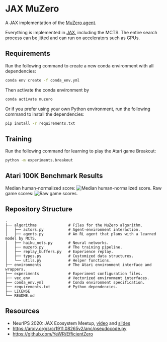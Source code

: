 # JAX MuZero
A JAX implementation of the [MuZero agent](https://www.nature.com/articles/s41586-020-03051-4.pdf).

Everything is implemented in [JAX](https://github.com/google/jax), including the MCTS. The entire search process can be jitted and can run on accelerators such as GPUs.

## Requirements
Run the following command to create a new conda environment with all dependencies:
```bash
conda env create -f conda_env.yml
```
Then activate the conda environment by
```bash
conda activate muzero
```
Or if you prefer using your own Python environment, run the following command to install the dependencies:
```bash
pip install -r requirements.txt
```


## Training
Run the following command for learning to play the Atari game Breakout:
```bash
python -m experiments.breakout
```


## Atari 100K Benchmark Results
Median human-normalized score:
![Median human-normalized score.](https://github.com/Hwhitetooth/jax_muzero/blob/main/images/atari26_median_human.png)
Raw game scores:
![Raw game scores.](https://github.com/Hwhitetooth/jax_muzero/blob/main/images/atari26_score.png)


## Repository Structure
```
.
├── algorithms              # Files for the MuZero algorithm.
│   ├── actors.py           # Agent-environment interaction.
│   ├── agents.py           # An RL agent that plans with a learned model by MCTS.
│   ├── haiku_nets.py       # Neural networks.
│   ├── muzero.py           # The training pipeline.
│   ├── replay_buffers.py   # Experience replay.
│   ├── types.py            # Customized data structures.
│   └── utils.py            # Helper functions.
├── environments            # The Atari environment interface and wrappers.
├── experiments             # Experiment configuration files.
├── vec_env                 # Vectorized environment interfaces.
├── conda_env.yml           # Conda environment specification.
├── requirements.txt        # Python dependencies.
├── LICENSE
└── README.md
```


## Resources
* NeurIPS 2020: JAX Ecosystem Meetup, [video](https://www.youtube.com/watch?v=iDxJxIyzSiM) and [slides](https://storage.googleapis.com/deepmind-media/Jax/NeurIPS%20outreach%20session.pdf)
* https://arxiv.org/src/1911.08265v2/anc/pseudocode.py
* https://github.com/YeWR/EfficientZero
